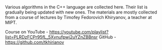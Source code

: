 Various algorithms in the C++ language are collected here. 
Their list is gradually being updated with new ones. 
The materials are mostly collected from a course of lectures by Timofey Fedorovich Khiryanov, a teacher at MIPT. 

Course on YouTube - https://youtube.com/playlist?list=PLRDzFCPr95fL_5Xvnufpwj2uYZnZBBnsr
GitHub - https://github.com/tkhirianov
